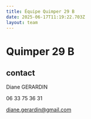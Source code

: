 ```yaml
---
title: Équipe Quimper 29 B
date: 2025-06-17T11:19:22.703Z
layout: team
---
```


# Quimper 29 B



## contact 

Diane GERARDIN

06 33 75 36 31

diane.gerardin@gmail.com

